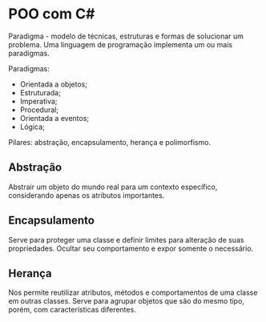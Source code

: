 # POO com C#
Paradigma - modelo de técnicas, estruturas e formas de solucionar um problema.
Uma linguagem de programação implementa um ou mais paradigmas.

Paradigmas:
* Orientada a objetos;
* Estruturada;
* Imperativa;
* Procedural;
* Orientada a eventos;
* Lógica;

Pilares: abstração, encapsulamento, herança e polimorfismo. 

## Abstração
Abstrair um objeto do mundo real para um contexto específico, considerando apenas os atributos importantes.

## Encapsulamento
Serve para proteger uma classe e definir limites para alteração de suas propriedades. Ocultar seu comportamento e expor somente o necessário.

## Herança
Nos permite reutilizar atributos, métodos e comportamentos de uma classe em outras classes.
Serve para agrupar objetos que são do mesmo tipo, porém, com características diferentes.
